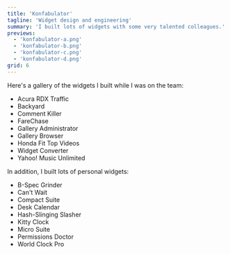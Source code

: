 ```yaml
---
title: 'Konfabulator'
tagline: 'Widget design and engineering'
summary: 'I built lots of widgets with some very talented colleagues.'
previews:
  - 'konfabulator-a.png'
  - 'konfabulator-b.png'
  - 'konfabulator-c.png'
  - 'konfabulator-d.png'
grid: 6
---
```


Here's a gallery of the widgets I built while I was on the team:

- Acura RDX Traffic
- Backyard
- Comment Killer
- FareChase
- Gallery Administrator
- Gallery Browser
- Honda Fit Top Videos
- Widget Converter
- Yahoo! Music Unlimited

In addition, I built lots of personal widgets:

- B-Spec Grinder
- Can't Wait
- Compact Suite
- Desk Calendar
- Hash-Slinging Slasher
- Kitty Clock
- Micro Suite
- Permissions Doctor
- World Clock Pro
